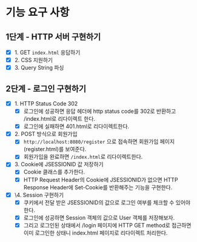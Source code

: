 # 기능 요구 사항

## 1단계 - HTTP 서버 구현하기
- [x] 1\. GET `index.html` 응답하기
- [x] 2\. CSS 지원하기
- [x] 3\. Query String 파싱

## 2단계 - 로그인 구현하기
- [x] 1\. HTTP Status Code 302
  - [x] 로그인에 성공하면 응답 헤더에 http status code를 302로 반환하고 /index.html로 리다이렉트 한다. 
  - [x] 로그인에 실패하면 401.html로 리다이렉트한다. 
- [x] 2\. POST 방식으로 회원가입
  - [x] `http://localhost:8080/register` 으로 접속하면 회원가입 페이지(register.html)를 보여준다.
  - [x] 회원가입을 완료하면 `/index.html`로 리다이렉트한다.
- [x] 3\. Cookie에 JSESSIONID 값 저장하기
  - [x] Cookie 클래스를 추가한다.  
  - [x] HTTP Request Header의 Cookie에 JSESSIONID가 없으면 HTTP Response Header에 Set-Cookie를 반환해주는 기능을 구현한다.
- [x] \4. Session 구현하기
  - [x] 쿠키에서 전달 받은 JSESSIONID의 값으로 로그인 여부를 체크할 수 있어야 한다.
  - [x] 로그인에 성공하면 Session 객체의 값으로 User 객체를 저장해보자.
  - [x] 그리고 로그인된 상태에서 /login 페이지에 HTTP GET method로 접근하면 이미 로그인한 상태니 index.html 페이지로 리다이렉트 처리한다.

